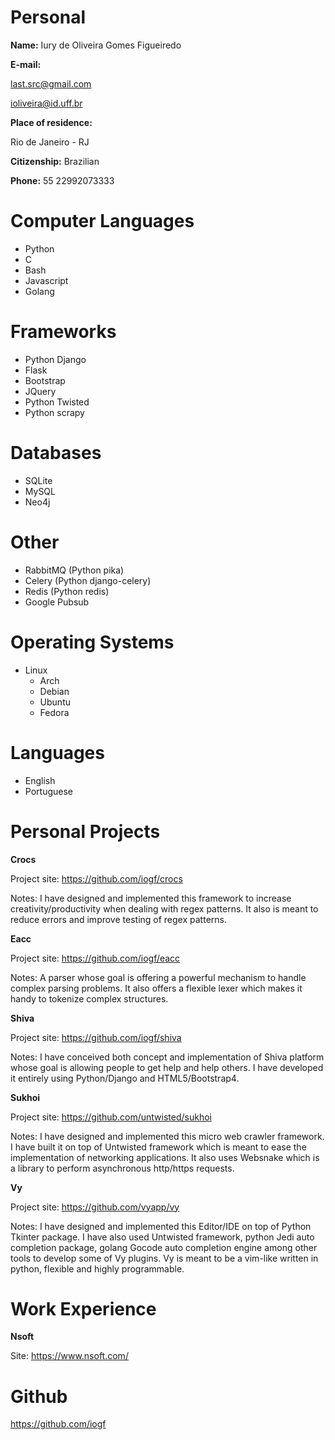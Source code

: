 Personal
========

**Name:** 
Iury de Oliveira Gomes Figueiredo

**E-mail:** 

last.src@gmail.com

ioliveira@id.uff.br

**Place of residence:** 

Rio de Janeiro - RJ

**Citizenship:** 
Brazilian

**Phone:**
55 22992073333

Computer Languages
==================

- Python 
- C
- Bash
- Javascript 
- Golang

Frameworks
==========

- Python Django
- Flask
- Bootstrap
- JQuery
- Python Twisted
- Python scrapy

Databases
=========

- SQLite
- MySQL
- Neo4j

Other 
=====

- RabbitMQ (Python pika)
- Celery (Python django-celery)
- Redis (Python redis)
- Google Pubsub

Operating Systems
=================

- Linux 
    - Arch
    - Debian
    - Ubuntu
    - Fedora

Languages
=========

- English 
- Portuguese 

Personal Projects
=================

**Crocs**

Project site: https://github.com/iogf/crocs

Notes: I have designed and implemented this framework to
increase creativity/productivity when dealing with regex patterns. It also is meant
to reduce errors and improve testing of regex patterns.

**Eacc**

Project site: https://github.com/iogf/eacc

Notes: A parser whose goal is offering a powerful mechanism to handle complex parsing problems.
It also offers a flexible lexer which makes it handy to tokenize complex structures.

**Shiva**

Project site: https://github.com/iogf/shiva

Notes: I have conceived both concept and implementation of Shiva platform whose goal
is allowing people to get help and help others. I have developed it entirely using
Python/Django and HTML5/Bootstrap4.

**Sukhoi**

Project site: https://github.com/untwisted/sukhoi

Notes: I have designed and implemented this micro web crawler framework.
I have built it on top of Untwisted framework which is meant to ease
the implementation of networking applications. It also uses Websnake
which is a library to perform asynchronous http/https requests.

**Vy**

Project site: https://github.com/vyapp/vy

Notes: I have designed and implemented this Editor/IDE on top of
Python Tkinter package. I have also used Untwisted framework, 
python Jedi auto completion package, golang Gocode auto completion engine 
among other tools to develop some of Vy plugins. Vy is meant to be a
vim-like written in python, flexible and highly programmable.


Work Experience
===============

**Nsoft**

Site: https://www.nsoft.com/

Github
======

https://github.com/iogf

